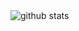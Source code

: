 <picture decoding="async" loading="lazy">
  <source media="(prefers-color-scheme: light)" srcset="https://pixel-profile.vercel.app/api/github-stats?username=heyxmirko&theme=road_trip&hide=avatar">
  <source media="(prefers-color-scheme: dark)" srcset="https://pixel-profile.vercel.app/api/github-stats?username=heyxmirko&screen_effect=true&theme=road_trip&hide=avatar">
  <img alt="github stats" src="https://pixel-profile.vercel.app/api/github-stats?username=heyxmirko&theme=summer&pixelate_avatar=false">
</picture>

